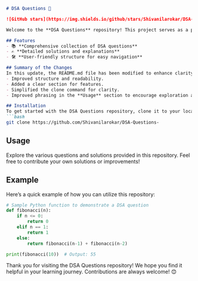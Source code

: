 ```markdown
# DSA Questions 🚀

![GitHub stars](https://img.shields.io/github/stars/Shivanilarokar/DSA-Questions-?style=social) ![Forks](https://img.shields.io/github/forks/Shivanilarokar/DSA-Questions-?style=social)

Welcome to the **DSA Questions** repository! This project serves as a platform for developers and learners to practice and enhance their skills in Data Structures and Algorithms (DSA). This repository is designed to help you improve your understanding of various data structures and algorithms through a collection of questions and solutions.

## Features
- 📚 **Comprehensive collection of DSA questions**
- ✍️ **Detailed solutions and explanations**
- 🛠️ **User-friendly structure for easy navigation**

## Summary of the Changes
In this update, the README.md file has been modified to enhance clarity and user engagement:
- Improved structure and readability.
- Added a clear section for features.
- Simplified the clone command for clarity.
- Improved phrasing in the **Usage** section to encourage exploration and contributions.

## Installation
To get started with the DSA Questions repository, clone it to your local machine:
```bash
git clone https://github.com/Shivanilarokar/DSA-Questions-
```

## Usage
Explore the various questions and solutions provided in this repository. Feel free to contribute your own solutions or improvements!

## Example
Here’s a quick example of how you can utilize this repository:
```python
# Sample Python function to demonstrate a DSA question
def fibonacci(n):
    if n <= 0:
        return 0
    elif n == 1:
        return 1
    else:
        return fibonacci(n-1) + fibonacci(n-2)

print(fibonacci(10))  # Output: 55
```

Thank you for visiting the DSA Questions repository! We hope you find it helpful in your learning journey. Contributions are always welcome! 😊
```